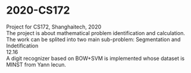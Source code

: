 # 2020-CS172
Project for CS172, Shanghaitech, 2020
<br>
The project is about mathematical problem identification and calculation.
<br>
The work can be splited into two main sub-problem: Segmentation and Indetification
<br>
12.16
<br>
A digit recognizer based on BOW+SVM is implemented whose dataset is MINST from Yann lecun.
